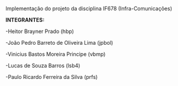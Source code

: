 Implementação do projeto da disciplina IF678 (Infra-Comunicações)

****INTEGRANTES:****

-Heitor Brayner Prado (hbp)

-João Pedro Barreto de Oliveira Lima (jpbol)

-Vinicius Bastos Moreira Principe (vbmp)

-Lucas de Souza Barros (lsb4)

-Paulo Ricardo Ferreira da Silva (prfs)


